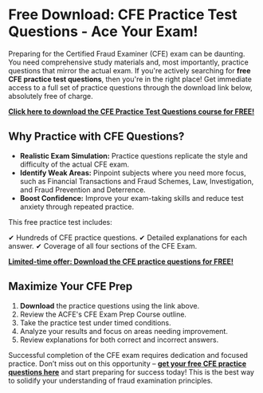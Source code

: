 # Free Download: CFE Practice Test Questions - Ace Your Exam!

Preparing for the Certified Fraud Examiner (CFE) exam can be daunting. You need comprehensive study materials and, most importantly, practice questions that mirror the actual exam. If you're actively searching for **free CFE practice test questions**, then you're in the right place! Get immediate access to a full set of practice questions through the download link below, absolutely free of charge.

[**Click here to download the CFE Practice Test Questions course for FREE!**](https://udemywork.com/cfe-practice-test-questions)

## Why Practice with CFE Questions?

*   **Realistic Exam Simulation:** Practice questions replicate the style and difficulty of the actual CFE exam.
*   **Identify Weak Areas:** Pinpoint subjects where you need more focus, such as Financial Transactions and Fraud Schemes, Law, Investigation, and Fraud Prevention and Deterrence.
*   **Boost Confidence:** Improve your exam-taking skills and reduce test anxiety through repeated practice.

This free practice test includes:

✔ Hundreds of CFE practice questions.
✔ Detailed explanations for each answer.
✔ Coverage of all four sections of the CFE Exam.

[**Limited-time offer: Download the CFE practice questions for FREE!**](https://udemywork.com/cfe-practice-test-questions)

## Maximize Your CFE Prep

1.  **Download** the practice questions using the link above.
2.  Review the ACFE's CFE Exam Prep Course outline.
3.  Take the practice test under timed conditions.
4.  Analyze your results and focus on areas needing improvement.
5.  Review explanations for both correct and incorrect answers.

Successful completion of the CFE exam requires dedication and focused practice. Don’t miss out on this opportunity – **[get your free CFE practice questions here](https://udemywork.com/cfe-practice-test-questions)** and start preparing for success today! This is the best way to solidify your understanding of fraud examination principles.
